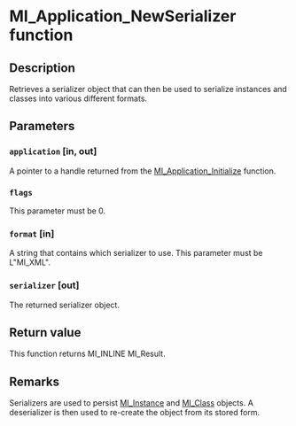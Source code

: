 # MI_Application_NewSerializer function

## Description

Retrieves a serializer object that can then be used to serialize instances and classes into various different formats.

## Parameters

### `application` [in, out]

A pointer to a handle returned from the [MI_Application_Initialize](https://learn.microsoft.com/previous-versions/windows/desktop/api/mi/nf-mi-mi_application_initializev1) function.

### `flags`

This parameter must be 0.

### `format` [in]

A string that contains which serializer to use. This parameter must be L"MI_XML".

### `serializer` [out]

The returned serializer object.

## Return value

This function returns MI_INLINE MI_Result.

## Remarks

Serializers are used to persist [MI_Instance](https://learn.microsoft.com/windows/desktop/api/mi/ns-mi-mi_instance) and [MI_Class](https://learn.microsoft.com/windows/desktop/api/mi/ns-mi-mi_class) objects. A deserializer is then used to re-create the object from its stored form.